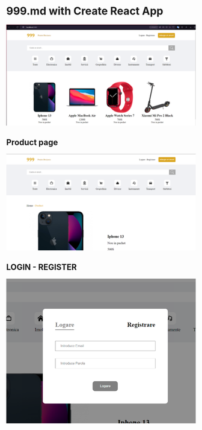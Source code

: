 # 999.md with Create React App
![img.png](img.png)

## Product page
![img_1.png](img_1.png)

## LOGIN - REGISTER
![img_2.png](img_2.png)